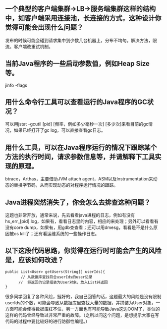 ## 一个典型的客户端集群->LB->服务端集群这样的结构中，如客户端采用连接池，长连接的方式，这种设计你觉得可能会出现什么问题？

发布的时候可能会碰到请求集中到少数几台机器上，分布不均匀。解决方法，限流。客户端改重试机制。

## 当前Java程序的一些启动参数值，例如Heap Size等。

jinfo -flags

## 用什么命令行工具可以查看运行的Java程序的GC状况？

可以用jstat -gcutil [pid] [频率，例如多少毫秒一次] [多少次]来看目前的gc情况，如果已经打开了gc log，可以直接查看gc日志。

## 用什么工具，可以在Java程序运行的情况下跟踪某个方法的执行时间，请求参数信息等，并请解释下工具实现的原理。

btrace，Arthas，主要借助JVM attach agent，ASM以及Instrumentation来动态的替换字节码，从而实现动态的对程序运行情况的跟踪。

## Java进程突然消失了，你会怎么去排查这种问题？

这题也非常开放，通常来说，先去看看java进程的日志，例如有没有hs_err_[pid].log，如果有，看看日志里的内容，相应的来处理；另外可以看看有没有core dump，如果有，用gdb查查看；还可以用dmesg，看看是不是什么原因被os kill了；还有看运维系统的一些操作日志。

## 以下这段代码思路，你觉得在运行时可能会产生的风险是，应该如何改进？

```
public List<User> getUsers(String[] userIds){
       // 从数据库查找符合userIds的user记录
      //  将返回的记录组装为User对象，放入List并返回
}
```
很多同学回复了各种风险，挺好的，我自己回答的话，这题最大的风险是没有限制userIds的个数，可能会导致从数据库里查找大量的数据，并拼装为User对象，一方面可能会使得数据库扛不住，另一方面也有可能导致Java这边OOM了，类似的这样的代码曾经导致过非常严重的故障。（之所以问这个问题，是想提示大家在写代码的过程中要比较好的进行防御性编程。）